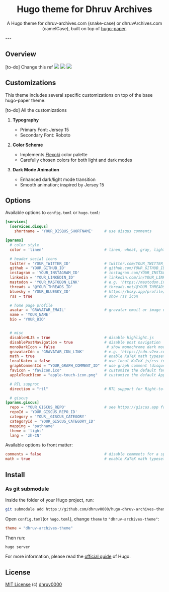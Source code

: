 
<div align="center">
<h1>Hugo theme for Dhruv Archives </h1>

A Hugo theme for dhruv-archives.com (snake-case) or dhruvArchives.com (camelCase), built on top of [hugo-paper](https://github.com/nanxiaobei/hugo-paper).

</div>
---

## Overview
[to-do] Change this ref
![](./images/screenshot.png)
![](./images/screenshot_dark.png)
![](./images/pagespeed.png)

## Customizations

This theme includes several specific customizations on top of the base hugo-paper theme:

[to-do] All the customizations
1. **Typography**
   - Primary Font: Jersey 15
   - Secondary Font: Roboto

2. **Color Scheme**
   - Implements [Flexoki](https://stephango.com/flexoki) color palette
   - Carefully chosen colors for both light and dark modes

3. **Dark Mode Animation**
   - Enhanced dark/light mode transition
   - Smooth animation; inspired by Jersey 15

## Options

Available options to `config.toml` or `hugo.toml`:

```toml
[services]
  [services.disqus]
    shortname = 'YOUR_DISQUS_SHORTNAME'     # use disqus comments

[params]
  # color style
  color = 'linen'                           # linen, wheat, gray, light

  # header social icons
  twitter = 'YOUR_TWITTER_ID'               # twitter.com/YOUR_TWITTER_ID
  github = 'YOUR_GITHUB_ID'                 # github.com/YOUR_GITHUB_ID
  instagram = 'YOUR_INSTAGRAM_ID'           # instagram.com/YOUR_INSTAGRAM_ID
  linkedin = 'YOUR_LINKEDIN_ID'             # linkedin.com/in/YOUR_LINKEDIN_ID
  mastodon = 'YOUR_MASTODON_LINK'           # e.g. 'https://mastodon.instance/@xxx'
  threads = '@YOUR_THREADS_ID'              # threads.net/@YOUR_THREADS_ID
  bluesky = 'YOUR_BLUESKY_ID'               # https://bsky.app/profile/YOUR_BLUESKY_ID
  rss = true                                # show rss icon

  # home page profile
  avatar = 'GRAVATAR_EMAIL'                 # gravatar email or image url
  name = 'YOUR_NAME'
  bio = 'YOUR_BIO'


  # misc
  disableHLJS = true                        # disable highlight.js
  disablePostNavigation = true              # disable post navigation
  monoDarkIcon = false                       # show monochrome dark mode icon
  gravatarCdn = 'GRAVATAR_CDN_LINK'         # e.g. 'https://cdn.v2ex.com/gravatar/'
  math = true                               # enable KaTeX math typesetting globally
  localKatex = false                        # use local KaTeX js/css instead of CDN
  graphCommentId = "YOUR_GRAPH_COMMENT_ID"  # use graph comment (disqus alternative)
  favicon = "favicon.ico"                   # customize the default favicon
  appleTouchIcon = "apple-touch-icon.png"   # customize the default Apple touch icon

  # RTL supprot
  direction = "rtl"                         # RTL support for Right-to-left languages

  # giscus
[params.giscus]
  repo = 'YOUR_GISCUS_REPO'                 # see https://giscus.app for more details
  repoId = 'YOUR_GISCUS_REPO_ID'
  category = 'YOUR__GISCUS_CATEGORY'
  categoryId = 'YOUR_GISCUS_CATEGORY_ID'
  mapping = 'pathname'
  theme = 'light'
  lang = 'zh-CN'
```

Available options to front matter:

```toml
comments = false                            # disable comments for a specific page
math = true                                 # enable KaTeX math typesetting for a specific page
```

## Install

### As git submodule

Inside the folder of your Hugo project, run:

```bash
git submodule add https://github.com/dhruv0000/hugo-dhruv-archives-theme themes/dhruv-archives-theme
```

Open `config.toml`(or `hugo.toml`), change `theme` to `"dhruv-archives-theme"`:

```toml
theme = "dhruv-archives-theme"
```

Then run:

```bash
hugo server
```

For more information, please read the [official guide](https://gohugo.io/getting-started/quick-start/#configure-the-site) of Hugo.

## License

[MIT License](https://github.com/dhruv0000//blob/main/LICENSE) (c) [dhruv0000](https://dhruv-archives.com/)
